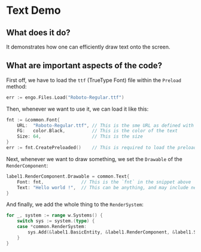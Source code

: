 # Text Demo

## What does it do?
It demonstrates how one can efficiently draw text onto the screen.

## What are important aspects of the code?

First off, we have to load the `ttf` (TrueType Font) file within the `Preload` method:

```go
err := engo.Files.Load("Roboto-Regular.ttf")
```

Then, whenever we want to use it, we can load it like this:

```go
fnt := &common.Font{
    URL:  "Roboto-Regular.ttf", // This is the sme URL as defined with the Preload method
    FG:   color.Black,          // This is the color of the text
    Size: 64,                   // This is the size
}
err := fnt.CreatePreloaded()    // This is required to load the preloaded file into this struct
```

Next, whenever we want to draw something, we set the `Drawable` of the `RenderComponent`:

```go
label1.RenderComponent.Drawable = common.Text{
    Font: fnt,              // This is the `fnt` in the snippet above
    Text: "Hello world !",  // This can be anything, and may include newlines
}
```

And finally, we add the whole thing to the `RenderSystem`:

```go
for _, system := range w.Systems() {
    switch sys := system.(type) {
    case *common.RenderSystem:
        sys.Add(&label1.BasicEntity, &label1.RenderComponent, &label1.SpaceComponent)
    }
}
```
